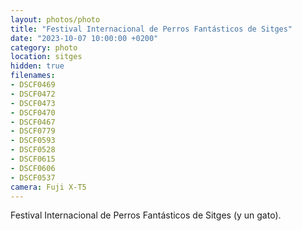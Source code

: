 ```yaml
---
layout: photos/photo
title: "Festival Internacional de Perros Fantásticos de Sitges"
date: "2023-10-07 10:00:00 +0200"
category: photo
location: sitges
hidden: true
filenames: 
- DSCF0469
- DSCF0472
- DSCF0473
- DSCF0470
- DSCF0467
- DSCF0779
- DSCF0593
- DSCF0528
- DSCF0615
- DSCF0606
- DSCF0537
camera: Fuji X-T5
---
```


Festival Internacional de Perros Fantásticos de Sitges (y un gato).
